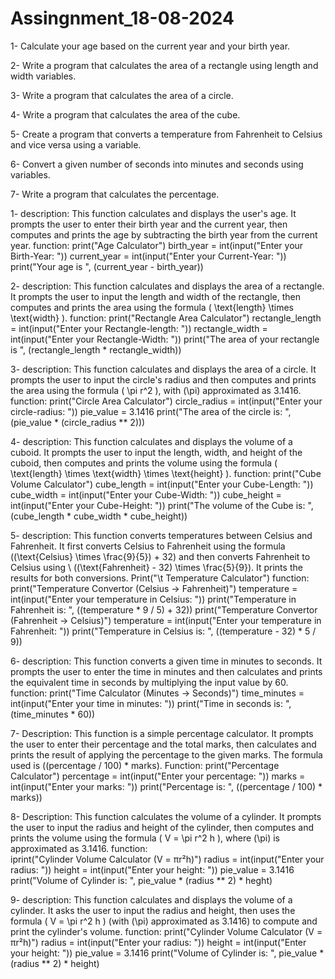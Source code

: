 # Assingnment_18-08-2024

1- Calculate your age based on the current year and your birth year.

2- Write a program that calculates the area of a rectangle using length and width variables.

3- Write a program that calculates the area of a circle.

4- Write a program that calculates the area of the cube.

5- Create a program that converts a temperature from Fahrenheit to Celsius and vice versa using a variable.

6- Convert a given number of seconds into minutes and seconds using variables.

7- Write a program that calculates the percentage.

1-
description:
    This function calculates and displays the user's age. It prompts the user to enter their birth year and the current year, then computes and prints the age by subtracting the birth year from the current year.
function:
    print("Age Calculator")
    birth_year = int(input("Enter your Birth-Year: "))
    current_year = int(input("Enter your Current-Year: "))
    print("Your age is ", (current_year - birth_year))

2-
description:
    This function calculates and displays the area of a rectangle. It prompts the user to input the length and width of the rectangle, then computes and prints the area using the formula \( \text{length} \times \text{width} \).
function:
    print("Rectangle Area Calculator")
    rectangle_length = int(input("Enter your Rectangle-length: "))
    rectangle_width = int(input("Enter your Rectangle-Width: "))
    print("The area of your rectangle is ", (rectangle_length * rectangle_width))
    
3-
description:
    This function calculates and displays the area of a circle. It prompts the user to input the circle's radius and then computes and prints the area using the formula \( \pi r^2 \), with \(\pi\) approximated as 3.1416.
function:
    print("Circle Area Calculator")
    circle_radius = int(input("Enter your circle-radius: "))
    pie_value = 3.1416
    print("The area of the circle is: ", (pie_value * (circle_radius ** 2)))

4-
description:
    This function calculates and displays the volume of a cuboid. It prompts the user to input the length, width, and height of the cuboid, then computes and prints the volume using the formula \( \text{length} \times                 \text{width} \times \text{height} \).
function:
    print("Cube Volume Calculator")
    cube_length = int(input("Enter your Cube-Length: "))
    cube_width  = int(input("Enter your Cube-Width: "))
    cube_height = int(input("Enter your Cube-Height: "))
    print("The volume of the Cube is: ", (cube_length * cube_width * cube_height))

5-
description:
    This function converts temperatures between Celsius and Fahrenheit. It first converts Celsius to Fahrenheit using the formula \((\text{Celsius} \times \frac{9}{5}) + 32\) and then converts Fahrenheit to Celsius using \            ((\text{Fahrenheit} - 32) \times \frac{5}{9}\). It prints the results for both conversions.
    Print("\t Temperature Calculator")
function:
    print("Temperature Convertor (Celsius -> Fahrenheit)")
    temperature = int(input("Enter your temperature in Celsius: "))
    print("Temperature in Fahrenheit is: ", ((temperature * 9 / 5) + 32))
     print("Temperature Convertor (Fahrenheit -> Celsius)")
    temperature = int(input("Enter your temperature in Fahrenheit: "))
    print("Temperature in Celsius is: ", ((temperature - 32) * 5 / 9))

6-
description:
    This function converts a given time in minutes to seconds. It prompts the user to enter the time in minutes and then calculates and prints the equivalent time in seconds by multiplying the input value by 60.
function:
    print("Time Calculator (Minutes -> Seconds)")
    time_minutes = int(input("Enter your time in minutes: "))
    print("Time in seconds is: ", (time_minutes * 60))
    
7-
Description: 
    This function is a simple percentage calculator. It prompts the user to enter their percentage and the total marks, then calculates and prints the result of applying the percentage to the given marks. The formula used is         ((percentage / 100) * marks).
Function: 
    print("Percentage Calculator")
    percentage = int(input("Enter your percentage: "))
    marks = int(input("Enter your marks: "))
    print("Percentage is: ", ((percentage / 100) * marks))

8-
Description:
    This function calculates the volume of a cylinder. It prompts the user to input the radius and height of the cylinder, then computes and prints the volume using the formula \( V = \pi r^2 h \), where \(\pi\) is approximated       as 3.1416.
function:   
    iprint("Cylinder Volume Calculator (V = πr²h)")
    radius = int(input("Enter your radius: "))
    height = int(input("Enter your height: "))
    pie_value = 3.1416
    print("Volume of Cylinder is: ", pie_value * (radius ** 2) * heght)

9-
description:
    This function calculates and displays the volume of a cylinder. It asks the user to input the radius and height, then uses the formula \( V = \pi r^2 h \) (with \(\pi\) approximated as 3.1416) to compute and print the             cylinder's volume.
function:
    print("Cylinder Volume Calculator (V = πr²h)")
    radius = int(input("Enter your radius: "))
    height = int(input("Enter your height: "))
    pie_value = 3.1416
    print("Volume of Cylinder is: ", pie_value * (radius ** 2) * height)


